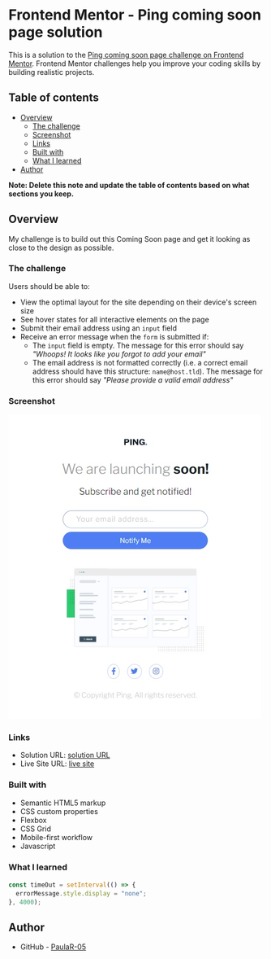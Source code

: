 # Frontend Mentor - Ping coming soon page solution

This is a solution to the [Ping coming soon page challenge on Frontend Mentor](https://www.frontendmentor.io/challenges/ping-single-column-coming-soon-page-5cadd051fec04111f7b848da). Frontend Mentor challenges help you improve your coding skills by building realistic projects.

## Table of contents

- [Overview](#overview)
  - [The challenge](#the-challenge)
  - [Screenshot](#screenshot)
  - [Links](#links)
  - [Built with](#built-with)
  - [What I learned](#what-i-learned)
- [Author](#author)

**Note: Delete this note and update the table of contents based on what sections you keep.**

## Overview

My challenge is to build out this Coming Soon page and get it looking as close to the design as possible.

### The challenge

Users should be able to:

- View the optimal layout for the site depending on their device's screen size
- See hover states for all interactive elements on the page
- Submit their email address using an `input` field
- Receive an error message when the `form` is submitted if:
  - The `input` field is empty. The message for this error should say _"Whoops! It looks like you forgot to add your email"_
  - The email address is not formatted correctly (i.e. a correct email address should have this structure: `name@host.tld`). The message for this error should say _"Please provide a valid email address"_

### Screenshot

![](./screenshot.jpg)

### Links

- Solution URL: [solution URL](https://github.com/PaulaR-05/Ping-single-column-coming-soon-page)
- Live Site URL: [live site](https://paular-05.github.io/Ping-single-column-coming-soon-page/)

### Built with

- Semantic HTML5 markup
- CSS custom properties
- Flexbox
- CSS Grid
- Mobile-first workflow
- Javascript

### What I learned

```js => setInterval
const timeOut = setInterval(() => {
  errorMessage.style.display = "none";
}, 4000);
```

## Author

- GitHub - [PaulaR-05](https://github.com/PaulaR-05)
